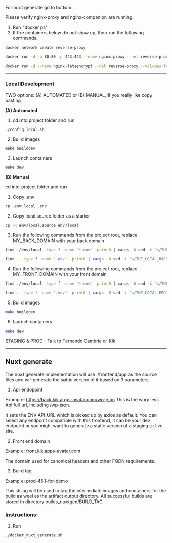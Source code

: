 For nuxt generate go to bottom.

Please verify nginx-proxy and nginx-companion are running. 

1. Run "docker ps"
2. If the containers below do not show up, then run the following commands.

```bash
docker network create reverse-proxy
```

```bash
docker run -d -p 80:80 -p 443:443 --name nginx-proxy --net reverse-proxy -v /opt/certs:/etc/nginx/certs:ro -v /etc/nginx/vhost.d -v /usr/share/nginx/html -v /var/run/docker.sock:/tmp/docker.sock:ro --label com.github.jrcs.letsencrypt_nginx_proxy_companion.nginx_proxy=true jwilder/nginx-proxy
```

```bash
docker run -d --name nginx-letsencrypt --net reverse-proxy --volumes-from nginx-proxy -v /opt/certs:/etc/nginx/certs:rw -v /var/run/docker.sock:/var/run/docker.sock:ro jrcs/letsencrypt-nginx-proxy-companion
```

_____


### Local Development

TWO options: (A) AUTOMATED or (B) MANUAL, if you really like copy pasting.

**(A) Automated**

1. cd into project folder and run 
```
./config_local.sh
```
2. Build images 
```
make builddev
```
3. Launch containers
```
make dev
```

**(B) Manual**

cd into project folder and run 

1. Copy .env
```bash
cp .env.local .env
```
2. Copy local.source folder as a starter 
```bash
cp -R env/local.source env/local
```

3. Run the following commands from the project root, replace MY_BACK_DOMAIN with your back domain
```bash   
find ./env/local -type f -name "*.env" -print0 | xargs -0 sed -i "s/THE_LOCAL_BACK_DOMAIN/MY_BACK_DOMAIN/g"
```
```bash
find . -type f -name ".env" -print0 | xargs -0 sed -i "s/THE_LOCAL_BACK_DOMAIN/MY_BACK_DOMAIN/g"
```
4. Run the following commands from the project root, replace MY_FRONT_DOMAIN with your front domain
```bash
find ./env/local -type f -name "*.env" -print0 | xargs -0 sed -i "s/THE_LOCAL_FRONT_DOMAIN/MY_FRONT_DOMAIN/g"
```
```bash
find . -type f -name ".env" -print0 | xargs -0 sed -i "s/THE_LOCAL_FRONT_DOMAIN/MY_FRONT_DOMAIN/g"
```
5. Build images 
```bash
make builddev
```
6. Launch containers
```bash
make dev
```


STAGING & PROD - Talk to Fernando Cambria or Kik
_____

## Nuxt generate

The nuxt generate implementation will use ./frontend/app as the source files and will generate the sattic version of it based on 3 parameters.

1. Api endopoint

Example: https://back.kik.apps-avatar.com/wp-json
This is the worpress Api full url, including /wp-json.
 
It sets the ENV API_URL which is picked up by axios as default.
You can select any endpoint compatible with this frontend, it can be your dev endpoint or you might want to generate a static version of a staging or live site.

2. Front end domain

Example: front.kik.apps-avatar.com

The domain used for canonical headers and other FQDN requirements.

3. Build tag

Example: prod-45.1-for-demo

This string will be used to tag the intermidiate images and containers for the build as weel as the artifact output directory.
All successful builds are stored in directory builds_nuxtgen/BUILD_TAG

### Instructions:

1. Run
```bash
./docker_nuxt_generate.sh
```
